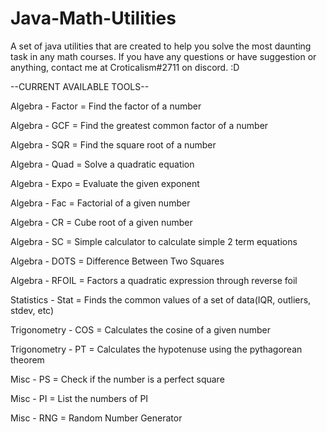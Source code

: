 # Java-Math-Utilities
A set of java utilities that are created to help you solve the most daunting task in any math courses. If you have any questions or have suggestion or anything, contact me at Croticalism#2711 on discord. :D

--CURRENT AVAILABLE TOOLS--

Algebra - Factor = Find the factor of a number

Algebra - GCF = Find the greatest common factor of a number

Algebra - SQR = Find the square root of a number

Algebra - Quad = Solve a quadratic equation

Algebra - Expo = Evaluate the given exponent

Algebra - Fac = Factorial of a given number

Algebra - CR = Cube root of a given number

Algebra - SC = Simple calculator to calculate simple 2 term equations

Algebra - DOTS = Difference Between Two Squares

Algebra - RFOIL = Factors a quadratic expression through reverse foil

Statistics - Stat = Finds the common values of a set of data(IQR, outliers, stdev, etc)

Trigonometry - COS = Calculates the cosine of a given number

Trigonometry - PT = Calculates the hypotenuse using the pythagorean theorem

Misc - PS = Check if the number is a perfect square

Misc - PI = List the numbers of PI

Misc - RNG = Random Number Generator
